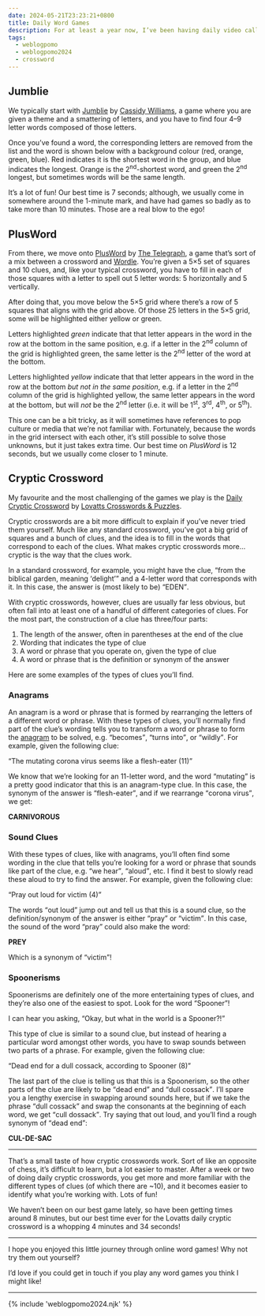 ```yaml
---
date: 2024-05-21T23:23:21+0800
title: Daily Word Games
description: For at least a year now, I’ve been having daily video calls with my parents for a quick catch-up and to play some online word games. It’s a real highlight to my day (especially considering I’m on the opposite side of the world from them), so in this post I’ll run through some of those games that we play.
tags:
  - weblogpomo
  - weblogpomo2024
  - crossword
---
```


## Jumblie

We typically start with [Jumblie](https://jumblie.com) by [Cassidy Williams](https://cassidoo.co), a game where you are given a theme and a smattering of letters, and you have to find four 4–9 letter words composed of those letters.

Once you’ve found a word, the corresponding letters are removed from the list and the word is shown below with a background colour (red, orange, green, blue). Red indicates it is the shortest word in the group, and blue indicates the longest. Orange is the 2<sup>nd</sup>-shortest word, and green the 2<sup>nd</sup> longest, but sometimes words will be the same length.

It’s a lot of fun! Our best time is 7 seconds; although, we usually come in somewhere around the 1-minute mark, and have had games so badly as to take more than 10 minutes. Those are a real blow to the ego!

## PlusWord

From there, we move onto [PlusWord](https://www.telegraph.co.uk/news/plusword/) by [The Telegraph](https://www.telegraph.co.uk/), a game that’s sort of a mix between a crossword and [Wordle](https://www.nytimes.com/games/wordle/index.html). You’re given a 5×5 set of squares and 10 clues, and, like your typical crossword, you have to fill in each of those squares with a letter to spell out 5 letter words: 5 horizontally and 5 vertically.

After doing that, you move below the 5×5 grid where there’s a row of 5 squares that aligns with the grid above. Of those 25 letters in the 5×5 grid, some will be highlighted either yellow or green.

Letters highlighted *green* indicate that that letter appears in the word in the row at the bottom in the same position, e.g. if a letter in the 2<sup>nd</sup> column of the grid is highlighted green, the same letter is the 2<sup>nd</sup> letter of the word at the bottom.

Letters highlighted *yellow* indicate that that letter appears in the word in the row at the bottom *but not in the same position*, e.g. if a letter in the 2<sup>nd</sup> column of the grid is highlighted yellow, the same letter appears in the word at the bottom, but will *not* be the 2<sup>nd</sup> letter (i.e. it will be 1<sup>st</sup>, 3<sup>rd</sup>, 4<sup>th</sup>, or 5<sup>th</sup>).

This one can be a bit tricky, as it will sometimes have references to pop culture or media that we’re not familiar with. Fortunately, because the words in the grid intersect with each other, it’s still possible to solve those unknowns, but it just takes extra time. Our best time on *PlusWord* is 12 seconds, but we usually come closer to 1 minute.

## Cryptic Crossword

My favourite and the most challenging of the games we play is the [Daily Cryptic Crossword](https://lovattspuzzles.com/online-puzzles-competitions/daily-cryptic-crossword/) by [Lovatts Crosswords & Puzzles](https://lovattspuzzles.com/).

Cryptic crosswords are a bit more difficult to explain if you’ve never tried them yourself. Much like any standard crossword, you’ve got a big grid of squares and a bunch of clues, and the idea is to fill in the words that correspond to each of the clues. What makes cryptic crosswords more… cryptic is the way that the clues work.

In a standard crossword, for example, you might have the clue, <q>from the biblical garden, meaning <q>delight</q></q> and a 4-letter word that corresponds with it. In this case, the answer is (most likely to be) <q>EDEN</q>.

With cryptic crosswords, however, clues are usually far less obvious, but often fall into at least one of a handful of different categories of clues. For the most part, the construction of a clue has three/four parts:

1. The length of the answer, often in parentheses at the end of the clue
2. Wording that indicates the type of clue
3. A word or phrase that you operate on, given the type of clue
4. A word or phrase that is the definition or synonym of the answer

Here are some examples of the types of clues you’ll find.

### Anagrams

An anagram is a word or phrase that is formed by rearranging the letters of a different word or phrase. With these types of clues, you’ll normally find part of the clue’s wording tells you to transform a word or phrase to form the [anagram](https://en.wikipedia.org/wiki/Anagram) to be solved, e.g. <q>becomes</q>, <q>turns into</q>, or <q>wildly</q>. For example, given the following clue:

<q>The mutating corona virus seems like a flesh-eater (11)</q>

We know that we’re looking for an 11-letter word, and the word <q>mutating</q> is a pretty good indicator that this is an anagram-type clue. In this case, the synonym of the answer is <q>flesh-eater</q>, and if we rearrange <q>corona virus</q>, we get:

**CARNIVOROUS**

### Sound Clues

With these types of clues, like with anagrams, you’ll often find some wording in the clue that tells you’re looking for a word or phrase that sounds like part of the clue, e.g. <q>we hear</q>, <q>aloud</q>, etc. I find it best to slowly read these aloud to try to find the answer. For example, given the following clue:

<q>Pray out loud for victim (4)</q>

The words <q>out loud</q> jump out and tell us that this is a sound clue, so the definition/synonym of the answer is either <q>pray</q> or <q>victim</q>. In this case, the sound of the word <q>pray</q> could also make the word:

**PREY**

Which is a synonym of <q>victim</q>!

### Spoonerisms

Spoonerisms are definitely one of the more entertaining types of clues, and they’re also one of the easiest to spot. Look for the word <q>Spooner</q>!

I can hear you asking, <q>Okay, but what in the world is a Spooner?!</q>

This type of clue is similar to a sound clue, but instead of hearing a particular word amongst other words, you have to swap sounds between two parts of a phrase. For example, given the following clue:

<q>Dead end for a dull cossack, according to Spooner (8)</q>

The last part of the clue is telling us that this is a Spoonerism, so the other parts of the clue are likely to be <q>dead end</q> and <q>dull cossack</q>. I’ll spare you a lengthy exercise in swapping around sounds here, but if we take the phrase <q>dull cossack</q> and swap the consonants at the beginning of each word, we get <q>cull dossack</q>. Try saying that out loud, and you’ll find a rough synonym of <q>dead end</q>:

**CUL-DE-SAC**

<hr style="--rule-space: var(--size-medium);">

That’s a small taste of how cryptic crosswords work. Sort of like an opposite of chess, it’s difficult to learn, but a lot easier to master. After a week or two of doing daily cryptic crosswords, you get more and more familiar with the different types of clues (of which there are ~10), and it becomes easier to identify what you’re working with. Lots of fun!

We haven’t been on our best game lately, so have been getting times around 8 minutes, but our best time ever for the Lovatts daily cryptic crossword is a whopping 4 minutes and 34 seconds!

--------

I hope you enjoyed this little journey through online word games! Why not try them out yourself?

I’d love if you could get in touch if you play any word games you think I might like!

--------

{% include 'weblogpomo2024.njk' %}

